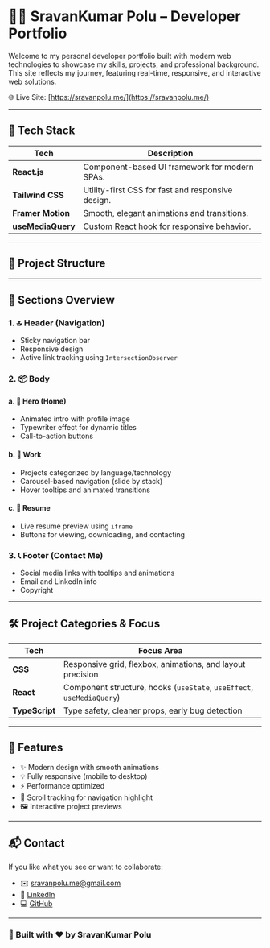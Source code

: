 # 🧑‍💻 SravanKumar Polu – Developer Portfolio

Welcome to my personal developer portfolio built with modern web technologies to showcase my skills, projects, and professional background. This site reflects my journey, featuring real-time, responsive, and interactive web solutions.

🌐 Live Site: [https://sravanpolu.me/](https://sravanpolu.me/)

---

## 🚀 Tech Stack

| Tech              | Description                                       |
| ----------------- | ------------------------------------------------- |
| **React.js**      | Component-based UI framework for modern SPAs.     |
| **Tailwind CSS**  | Utility-first CSS for fast and responsive design. |
| **Framer Motion** | Smooth, elegant animations and transitions.       |
| **useMediaQuery** | Custom React hook for responsive behavior.        |

---

## 📁 Project Structure

---

## 🔎 Sections Overview

### 1. 🔝 **Header (Navigation)**

- Sticky navigation bar
- Responsive design
- Active link tracking using `IntersectionObserver`

### 2. 📦 **Body**

#### a. 🦸 Hero (Home)

- Animated intro with profile image
- Typewriter effect for dynamic titles
- Call-to-action buttons

#### b. 💼 Work

- Projects categorized by language/technology
- Carousel-based navigation (slide by stack)
- Hover tooltips and animated transitions

#### c. 📄 Resume

- Live resume preview using `iframe`
- Buttons for viewing, downloading, and contacting

### 3. 📞 **Footer (Contact Me)**

- Social media links with tooltips and animations
- Email and LinkedIn info
- Copyright

---

## 🛠️ Project Categories & Focus

| Tech           | Focus Area                                                            |
| -------------- | --------------------------------------------------------------------- |
| **CSS**        | Responsive grid, flexbox, animations, and layout precision            |
| **React**      | Component structure, hooks (`useState`, `useEffect`, `useMediaQuery`) |
| **TypeScript** | Type safety, cleaner props, early bug detection                       |

---

## 📌 Features

- ✨ Modern design with smooth animations
- 💡 Fully responsive (mobile to desktop)
- ⚡️ Performance optimized
- 🎯 Scroll tracking for navigation highlight
- 🖼️ Interactive project previews

---

## 📬 Contact

If you like what you see or want to collaborate:

- ✉️ [sravanpolu.me@gmail.com](mailto:sravanpolu.me@gmail.com)
- 💼 [LinkedIn](https://www.linkedin.com/in/SravanPolu)
- 💻 [GitHub](https://github.com/SravanKumarPolu)

---

### 🚀 Built with ❤️ by SravanKumar Polu
